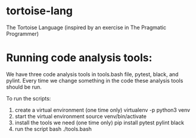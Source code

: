# tortoise-lang
The Tortoise Language (inspired by an exercise in The Pragmatic Programmer)

# Running code analysis tools:
We have three code analysis tools in tools.bash file, pytest, black, and pylint.
Every time we change something in the code these analysis tools should be run.

To run the scripts:

1. create a virtual environment (one time only)
        virtualenv -p python3 venv
2. start the virtual environment
        source venv/bin/activate
3. install the tools we need (one time only)
        pip install pytest pylint black
4. run the script
        bash ./tools.bash